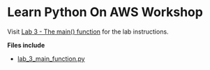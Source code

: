 # Learn Python On AWS Workshop

Visit [Lab 3 - The main() function](https://learn-to-code.workshop.aws/functions/lab_3/) for the lab instructions.

**Files include**

* [lab_3_main_function.py](lab_3_main_function.py)
